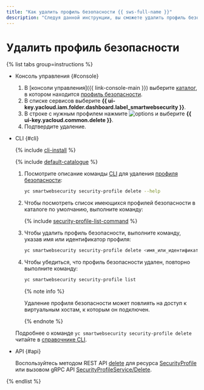 ```yaml
---
title: "Как удалить профиль безопасности {{ sws-full-name }}"
description: "Следуя данной инструкции, вы сможете удалить профиль безопасности {{ sws-full-name }}."
---
```


# Удалить профиль безопасности

{% list tabs group=instructions %}

- Консоль управления {#console}

  1. В [консоли управления]({{ link-console-main }}) выберите [каталог](../../resource-manager/concepts/resources-hierarchy.md#folder), в котором находится [профиль безопасности](../concepts/profiles.md).
  1. В списке сервисов выберите **{{ ui-key.yacloud.iam.folder.dashboard.label_smartwebsecurity }}**.
  1. В строке с нужным профилем нажмите ![options](../../_assets/console-icons/ellipsis.svg) и выберите **{{ ui-key.yacloud.common.delete }}**.
  1. Подтвердите удаление.

- CLI {#cli}

  {% include [cli-install](../../_includes/cli-install.md) %}

  {% include [default-catalogue](../../_includes/default-catalogue.md) %}

  1. Посмотрите описание команды [CLI](../../cli/quickstart.md) для удаления [профиля безопасности](../concepts/profiles.md):

     ```bash
     yc smartwebsecurity security-profile delete --help
     ```

  1. Чтобы посмотреть список имеющихся профилей безопасности в каталоге по умолчанию, выполните команду:

     {% include [security-profile-list-command](../../_includes/smartwebsecurity/security-profile-list-command.md) %}

  1. Чтобы удалить профиль безопасности, выполните команду, указав имя или идентификатор профиля:

     ```bash
     yc smartwebsecurity security-profile delete <имя_или_идентификатор_профиля_безопасности>
     ```

  1. Чтобы убедиться, что профиль безопасности удален, повторно выполните команду:

     ```bash
     yc smartwebsecurity security-profile list
     ```

     {% note info %}
     
     Удаление профиля безопасности может повлиять на доступ к виртуальным хостам, к которым он подключен.
     
     {% endnote %}

  Подробнее о команде `yc smartwebsecurity security-profile delete` читайте в [справочнике CLI](../../cli/cli-ref/managed-services/smartwebsecurity/security-profile/delete.md).

- API {#api}

  Воспользуйтесь методом REST API [delete](../api-ref/SecurityProfile/delete.md) для ресурса [SecurityProfile](../api-ref/SecurityProfile/) или вызовом gRPC API [SecurityProfileService/Delete](../api-ref/grpc/security_profile_service.md#Delete).

{% endlist %}
